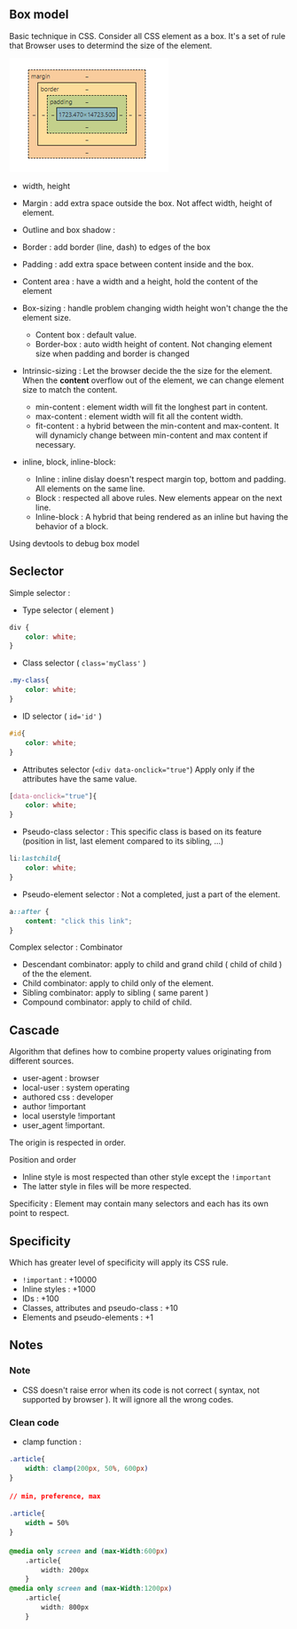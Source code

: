 ## Box model
Basic technique in CSS. Consider all CSS element as a box.
It's a set of rule that Browser uses to determind the size of the element.

![DOM example](Image/box_model.PNG)

- width, height
- Margin : add extra space outside the box. Not affect width, height of element.
- Outline and box shadow :
- Border : add border (line, dash) to edges of the box
- Padding : add extra space between content inside and the box.
- Content area : have a width and a height, hold the content of the element
- Box-sizing : handle problem changing width height won't change the the element size.
  + Content box : default value.
  + Border-box : auto width height of content. Not changing element size when padding and border is changed
- Intrinsic-sizing : Let the browser decide the the size for the element. When the **content** overflow out of the element, we can change element size to match the content.
  - min-content : element width will fit the longhest part in content.
  - max-content : element width will fit all the content width.
  - fit-content : a hybrid between the min-content and max-content. It will dynamicly change between min-content and max content if necessary.

- inline, block, inline-block:
  - Inline : inline dislay doesn't respect margin top, bottom and padding. All elements on the same line.
  - Block : respected all above rules. New elements appear on the next line.
  - Inline-block : A hybrid that being rendered as an inline but having the behavior of a block.

Using devtools to debug box model

## Seclector
Simple selector :

- Type selector ( element )
```css
div {
    color: white;
}
```
- Class selector ( ```class='myClass'``` )
```css
.my-class{
    color: white;
}
```
- ID selector ( ```id='id'``` )
```css
#id{
    color: white;
}
```
- Attributes selector (```<div data-onclick="true"```) Apply only if the attributes have the same value.
```css
[data-onclick="true"]{
    color: white;
}
```
- Pseudo-class selector : This specific class is based on its feature (position in list, last element compared to its sibling, ...)
```css
li:lastchild{
    color: white;
}
```
- Pseudo-element selector : Not a completed, just a part of the element.
```css
a::after {
    content: "click this link";
}
```

Complex selector : Combinator

- Descendant combinator: apply to child and grand child ( child of child ) of the the element.
- Child combinator: apply to child only of the element.
- Sibling combinator: apply to sibling ( same parent )
- Compound combinator: apply to child of child.
## Cascade
 Algorithm that defines how to combine property values originating from different sources.
 - user-agent : browser
 - local-user : system operating
 - authored css : developer
 - author !important
 - local userstyle !important
 - user_agent !important.

The origin is respected in order.
 
 Position and order 
 - Inline style is most respected than other style except the 
```!important```
 - The latter style in files will be more respected.  

 Specificity : Element may contain many selectors and each has its own point to respect.

## Specificity
Which has greater level of specificity will apply its CSS rule.
- ```!important``` : +10000
- Inline styles : +1000
- IDs : +100
- Classes, attributes and pseudo-class : +10
- Elements and pseudo-elements : +1
## Notes
### Note

- CSS doesn't raise error when its code is not correct ( syntax, not supported by browser ). It will ignore all the wrong codes.
### Clean code
- clamp function :
```css
.article{
    width: clamp(200px, 50%, 600px)
}

// min, preference, max
```

```css
.article{
    width = 50%
}

@media only screen and (max-Width:600px)
    .article{
        width: 200px
    }
@media only screen and (max-Width:1200px)
    .article{
        width: 800px
    }
```

